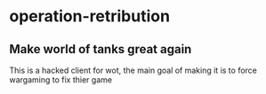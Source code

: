 # operation-retribution
<h2>Make world of tanks great again</h2>
This is a hacked client for wot, the main goal of making it is to force wargaming to fix thier game
